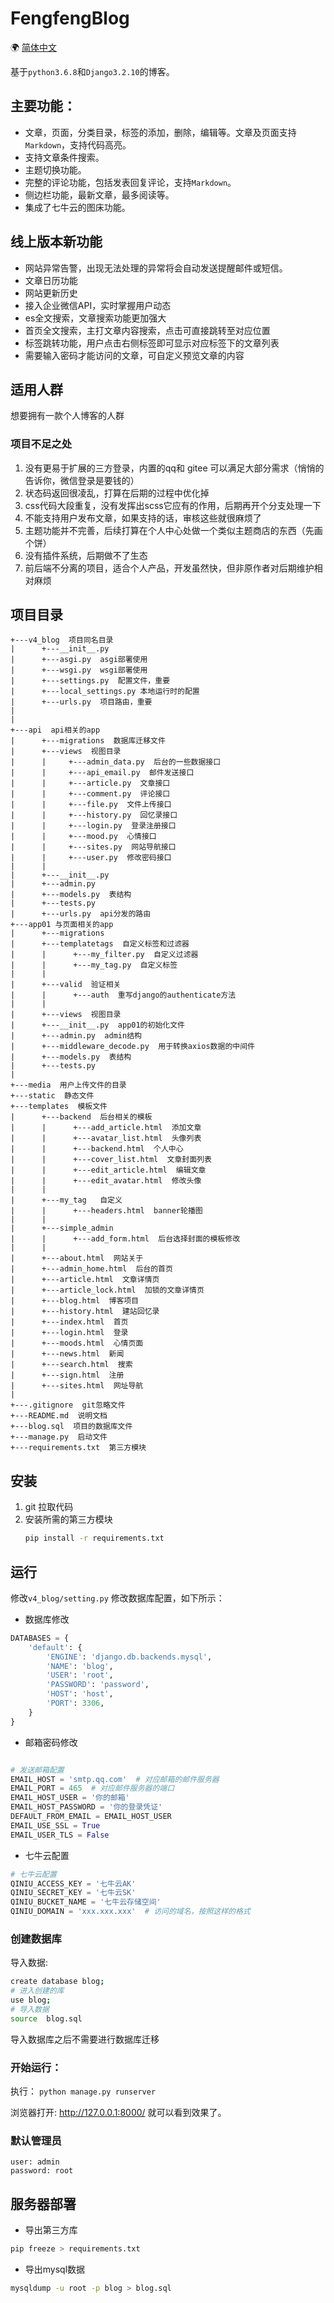 # FengfengBlog

🌍
[简体中文](README.md)

基于`python3.6.8`和`Django3.2.10`的博客。


## 主要功能：

- 文章，页面，分类目录，标签的添加，删除，编辑等。文章及页面支持`Markdown`，支持代码高亮。
- 支持文章条件搜索。
- 主题切换功能。
- 完整的评论功能，包括发表回复评论，支持`Markdown`。
- 侧边栏功能，最新文章，最多阅读等。
- 集成了七牛云的图床功能。

## 线上版本新功能

- 网站异常告警，出现无法处理的异常将会自动发送提醒邮件或短信。
- 文章日历功能
- 网站更新历史
- 接入企业微信API，实时掌握用户动态
- es全文搜索，文章搜索功能更加强大
- 首页全文搜索，主打文章内容搜索，点击可直接跳转至对应位置
- 标签跳转功能，用户点击右侧标签即可显示对应标签下的文章列表
- 需要输入密码才能访问的文章，可自定义预览文章的内容

## 适用人群
想要拥有一款个人博客的人群

### 项目不足之处

1. 没有更易于扩展的三方登录，内置的qq和 gitee 可以满足大部分需求（悄悄的告诉你，微信登录是要钱的）
2. 状态码返回很凌乱，打算在后期的过程中优化掉
3. css代码大段重复，没有发挥出scss它应有的作用，后期再开个分支处理一下
4. 不能支持用户发布文章，如果支持的话，审核这些就很麻烦了
5. 主题功能并不完善，后续打算在个人中心处做一个类似主题商店的东西（先画个饼）
6. 没有插件系统，后期做不了生态
7. 前后端不分离的项目，适合个人产品，开发虽然快，但非原作者对后期维护相对麻烦


## 项目目录

```text
+---v4_blog  项目同名目录
|      +---__init__.py
|      +---asgi.py  asgi部署使用
|      +---wsgi.py  wsgi部署使用
|      +---settings.py  配置文件，重要
|      +---local_settings.py 本地运行时的配置
|      +---urls.py  项目路由，重要
|
|
+---api  api相关的app
|      +---migrations  数据库迁移文件
|      +---views  视图目录
|      |     +---admin_data.py  后台的一些数据接口  
|      |     +---api_email.py  邮件发送接口
|      |     +---article.py  文章接口
|      |     +---comment.py  评论接口
|      |     +---file.py  文件上传接口
|      |     +---history.py  回忆录接口
|      |     +---login.py  登录注册接口
|      |     +---mood.py  心情接口
|      |     +---sites.py  网站导航接口
|      |     +---user.py  修改密码接口
|      |
|      +---__init__.py
|      +---admin.py
|      +---models.py  表结构
|      +---tests.py
|      +---urls.py  api分发的路由
+---app01 与页面相关的app
|      +---migrations
|      +---templatetags  自定义标签和过滤器
|      |      +---my_filter.py  自定义过滤器
|      |      +---my_tag.py  自定义标签
|      |     
|      +---valid  验证相关
|      |      +---auth  重写django的authenticate方法
|      |
|      +---views  视图目录
|      +---__init__.py  app01的初始化文件
|      +---admin.py  admin结构
|      +---middleware_decode.py  用于转换axios数据的中间件
|      +---models.py  表结构
|      +---tests.py
|      
+---media  用户上传文件的目录
+---static  静态文件
+---templates  模板文件
|      +---backend  后台相关的模板
|      |      +---add_article.html  添加文章
|      |      +---avatar_list.html  头像列表
|      |      +---backend.html  个人中心
|      |      +---cover_list.html  文章封面列表
|      |      +---edit_article.html  编辑文章
|      |      +---edit_avatar.html  修改头像
|      |      
|      +---my_tag   自定义
|      |      +---headers.html  banner轮播图
|      |
|      +---simple_admin
|      |      +---add_form.html  后台选择封面的模板修改
|      |
|      +---about.html  网站关于
|      +---admin_home.html  后台的首页
|      +---article.html  文章详情页
|      +---article_lock.html  加锁的文章详情页
|      +---blog.html  博客项目
|      +---history.html  建站回忆录
|      +---index.html  首页
|      +---login.html  登录
|      +---moods.html  心情页面
|      +---news.html  新闻
|      +---search.html  搜索
|      +---sign.html  注册
|      +---sites.html  网址导航
|
+---.gitignore  git忽略文件
+---README.md  说明文档
+---blog.sql  项目的数据库文件
+---manage.py  启动文件
+---requirements.txt  第三方模块
```

## 安装

1. git 拉取代码
2. 安装所需的第三方模块
    ```bash
    pip install -r requirements.txt
    ```

## 运行

修改`v4_blog/setting.py` 修改数据库配置，如下所示：

- 数据库修改

```python
DATABASES = {
    'default': {
        'ENGINE': 'django.db.backends.mysql',
        'NAME': 'blog',
        'USER': 'root',
        'PASSWORD': 'password',
        'HOST': 'host',
        'PORT': 3306,
    }
}
```

- 邮箱密码修改

```python

# 发送邮箱配置
EMAIL_HOST = 'smtp.qq.com'  # 对应邮箱的邮件服务器
EMAIL_PORT = 465  # 对应邮件服务器的端口
EMAIL_HOST_USER = '你的邮箱'
EMAIL_HOST_PASSWORD = '你的登录凭证'
DEFAULT_FROM_EMAIL = EMAIL_HOST_USER
EMAIL_USE_SSL = True
EMAIL_USER_TLS = False

```

- 七牛云配置

```python
# 七牛云配置
QINIU_ACCESS_KEY = '七牛云AK'
QINIU_SECRET_KEY = '七牛云SK'
QINIU_BUCKET_NAME = '七牛云存储空间'
QINIU_DOMAIN = 'xxx.xxx.xxx'  # 访问的域名，按照这样的格式
```

### 创建数据库

导入数据:

```bash
create database blog;
# 进入创建的库
use blog;
# 导入数据
source  blog.sql
```

导入数据库之后不需要进行数据库迁移

### 开始运行：

执行： `python manage.py runserver`

浏览器打开: http://127.0.0.1:8000/  就可以看到效果了。
   
### 默认管理员

```text
user: admin
password: root
```

## 服务器部署

- 导出第三方库

```bash
pip freeze > requirements.txt
```

- 导出mysql数据

```bash
mysqldump -u root -p blog > blog.sql
```
